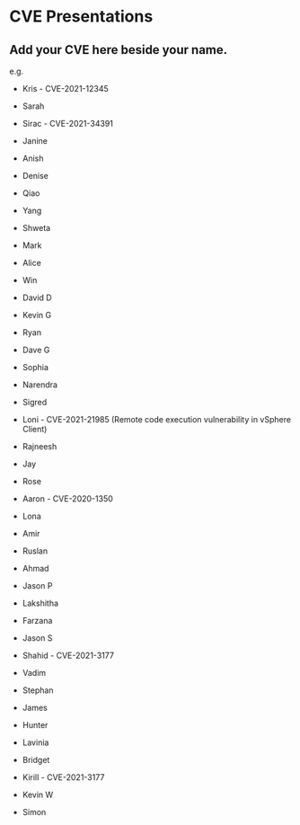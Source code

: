 # CVE Presentations

## Add your CVE here beside your name.
e.g.
* Kris - CVE-2021-12345


* Sarah
* Sirac - CVE-2021-34391
* Janine
* Anish
* Denise
* Qiao
* Yang
* Shweta
* Mark
* Alice
* Win
* David D
* Kevin G
* Ryan
* Dave G
* Sophia
* Narendra
* Sigred
* Loni - CVE-2021-21985 (Remote code execution vulnerability in vSphere Client)
* Rajneesh
* Jay
* Rose
* Aaron - CVE-2020-1350
* Lona
* Amir
* Ruslan
* Ahmad
* Jason P
* Lakshitha
* Farzana
* Jason S
* Shahid - CVE-2021-3177
* Vadim
* Stephan
* James
* Hunter
* Lavinia
* Bridget
* Kirill - CVE-2021-3177
* Kevin W
* Simon
